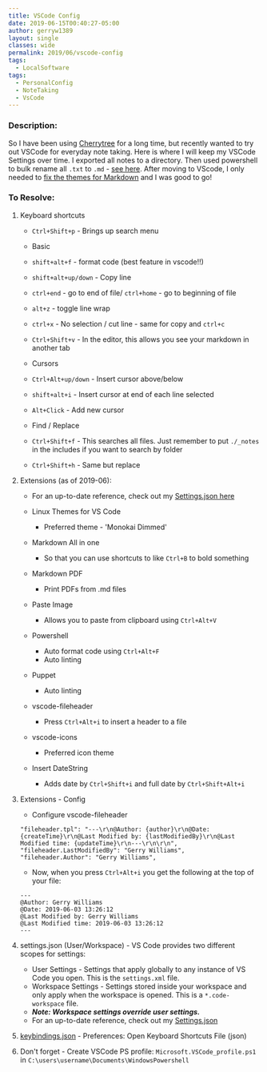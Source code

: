 ```yaml
---
title: VSCode Config
date: 2019-06-15T00:40:27-05:00
author: gerryw1389
layout: single
classes: wide
permalink: 2019/06/vscode-config
tags:
  - LocalSoftware
tags:
  - PersonalConfig
  - NoteTaking
  - VsCode
---
```

<!--more-->

### Description:

So I have been using [Cherrytree](https://www.giuspen.com/cherrytree/) for a long time, but recently wanted to try out VSCode for everyday note taking. Here is where I will keep my VSCode Settings over time. I exported all notes to a directory. Then used powershell to bulk rename all `.txt` to `.md` - [see here](https://github.com/gerryw1389/powershell/blob/main/gwFilesystem/Public/Rename-Items.ps1). After moving to VScode, I only needed to [fix the themes for Markdown](https://automationadmin.com/2019/12/modify-vscode-markdown-theme/) and I was good to go!

### To Resolve:

1. Keyboard shortcuts

   - `Ctrl+Shift+p` - Brings up search menu

   - Basic
   - `shift+alt+f` - format code (best feature in vscode!!)
   - `shift+alt+up/down` - Copy line
   - `ctrl+end` - go to end of file/  `ctrl+home` - go to beginning of file
   - `alt+z` - toggle line wrap
   - `ctrl+x` - No selection / cut line - same for copy and `ctrl+c`
   - `Ctrl+Shift+v` - In the editor, this allows you see your markdown in another tab

   - Cursors
   - `Ctrl+Alt+up/down` - Insert cursor above/below
   - `shift+alt+i` - Insert cursor at end of each line selected
   - `Alt+Click` - Add new cursor

   - Find / Replace
   - `Ctrl+Shift+f` - This searches all files. Just remember to put `./_notes` in the includes if you want to search by folder
   - `Ctrl+Shift+h` - Same but replace

2. Extensions (as of 2019-06):

   - For an up-to-date reference, check out my [Settings.json here](https://github.com/gerryw1389/misc/blob/main/vscode/settings-sync.json)

   - Linux Themes for VS Code
     - Preferred theme - 'Monokai Dimmed'
   - Markdown All in one
     - So that you can use shortcuts to like `Ctrl+B` to bold something
   - Markdown PDF
     - Print PDFs from .md files
   - Paste Image
     - Allows you to paste from clipboard using `Ctrl+Alt+V`
   - Powershell
     - Auto format code using `Ctrl+Alt+F`
     - Auto linting
   - Puppet
     - Auto linting
   - vscode-fileheader
     - Press `Ctrl+Alt+i` to insert a header to a file
   - vscode-icons
     - Preferred icon theme
   - Insert DateString
     - Adds date by `Ctrl+Shift+i` and full date by `Ctrl+Shift+Alt+i`

3. Extensions - Config

   - Configure vscode-fileheader

   ```escape
   "fileheader.tpl": "---\r\n@Author: {author}\r\n@Date: {createTime}\r\n@Last Modified by: {lastModifiedBy}\r\n@Last Modified time: {updateTime}\r\n---\r\n\r\n",
   "fileheader.LastModifiedBy": "Gerry Williams",
   "fileheader.Author": "Gerry Williams",
   ```

   - Now, when you press `Ctrl+Alt+i` you get the following at the top of your file:

   ```escape
   ---
   @Author: Gerry Williams
   @Date: 2019-06-03 13:26:12
   @Last Modified by: Gerry Williams
   @Last Modified time: 2019-06-03 13:26:12
   ---
   ```

4. settings.json (User/Workspace) - VS Code provides two different scopes for settings:
   - User Settings - Settings that apply globally to any instance of VS Code you open. This is the `settings.xml` file.
   - Workspace Settings - Settings stored inside your workspace and only apply when the workspace is opened. This is a `*.code-workspace` file.
   - ***Note: Workspace settings override user settings.***
   - For an up-to-date reference, check out my [Settings.json](https://github.com/gerryw1389/misc/blob/main/vscode/settings-sync.json)

5. [keybindings.json](https://github.com/gerryw1389/misc/blob/main/vscode/keybindings.json) - Preferences: Open Keyboard Shortcuts File (json)

6. Don't forget - Create VSCode PS profile: `Microsoft.VSCode_profile.ps1` in `C:\users\username\Documents\WindowsPowershell`
